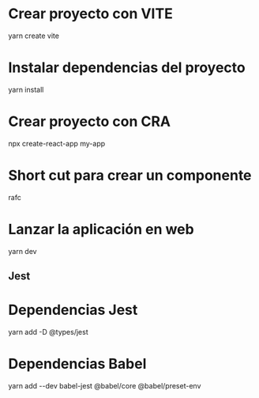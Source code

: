 # Crear proyecto con VITE
yarn create vite

# Instalar dependencias del proyecto
yarn install 

# Crear proyecto con CRA
npx create-react-app my-app

# Short cut para crear un componente
rafc

# Lanzar la aplicación en web
yarn dev

## Jest
# Dependencias Jest
yarn add -D @types/jest
# Dependencias Babel
yarn add --dev babel-jest @babel/core @babel/preset-env
